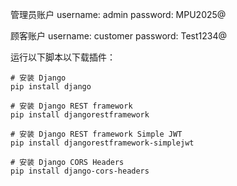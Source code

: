 管理员账户
username: admin
password: MPU2025@



顾客账户
username: customer
password: Test1234@



运行以下脚本以下载插件：

```shell
# 安装 Django
pip install django

# 安装 Django REST framework
pip install djangorestframework

# 安装 Django REST framework Simple JWT
pip install djangorestframework-simplejwt

# 安装 Django CORS Headers
pip install django-cors-headers
```

